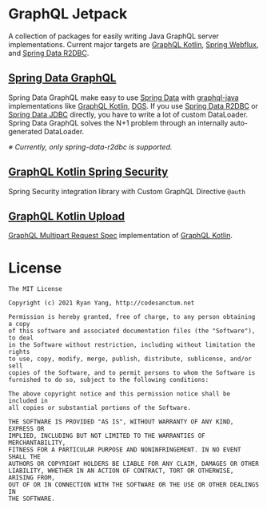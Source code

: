 # GraphQL Jetpack

A collection of packages for easily writing Java GraphQL server implementations. Current major targets are [GraphQL Kotlin](https://opensource.expediagroup.com/graphql-kotlin/docs/), [Spring Webflux](https://docs.spring.io/spring-framework/docs/current/reference/html/web-reactive.html), and [Spring Data R2DBC](https://spring.io/projects/spring-data-r2dbc).

## [Spring Data GraphQL](spring-data-graphql-r2dbc/README.md)

Spring Data GraphQL make easy to use [Spring Data](https://spring.io/projects/spring-data) with [graphql-java](https://github.com/graphql-java/graphql-java) implementations like [GraphQL Kotlin](https://opensource.expediagroup.com/graphql-kotlin/docs/), [DGS](https://netflix.github.io/dgs/). If you use [Spring Data R2DBC](https://spring.io/projects/spring-data-r2dbc) or [Spring Data JDBC](https://spring.io/projects/spring-data-jdbc) directly, you have to write a lot of custom DataLoader. Spring Data GraphQL solves the N+1 problem through an internally auto-generated DataLoader.

_※ Currently, only spring-data-r2dbc is supported._

## [GraphQL Kotlin Spring Security](graphql-kotlin-spring-security/README.md)

Spring Security integration library with Custom GraphQL Directive `@auth`

## [GraphQL Kotlin Upload](graphql-kotlin-spring-webflux-upload/README.md)

[GraphQL Multipart Request Spec](https://github.com/jaydenseric/graphql-multipart-request-spec) implementation of [GraphQL Kotlin](https://opensource.expediagroup.com/graphql-kotlin/docs/).

# License

```
The MIT License

Copyright (c) 2021 Ryan Yang, http://codesanctum.net

Permission is hereby granted, free of charge, to any person obtaining a copy
of this software and associated documentation files (the "Software"), to deal
in the Software without restriction, including without limitation the rights
to use, copy, modify, merge, publish, distribute, sublicense, and/or sell
copies of the Software, and to permit persons to whom the Software is
furnished to do so, subject to the following conditions:

The above copyright notice and this permission notice shall be included in
all copies or substantial portions of the Software.

THE SOFTWARE IS PROVIDED "AS IS", WITHOUT WARRANTY OF ANY KIND, EXPRESS OR
IMPLIED, INCLUDING BUT NOT LIMITED TO THE WARRANTIES OF MERCHANTABILITY,
FITNESS FOR A PARTICULAR PURPOSE AND NONINFRINGEMENT. IN NO EVENT SHALL THE
AUTHORS OR COPYRIGHT HOLDERS BE LIABLE FOR ANY CLAIM, DAMAGES OR OTHER
LIABILITY, WHETHER IN AN ACTION OF CONTRACT, TORT OR OTHERWISE, ARISING FROM,
OUT OF OR IN CONNECTION WITH THE SOFTWARE OR THE USE OR OTHER DEALINGS IN
THE SOFTWARE.
```
